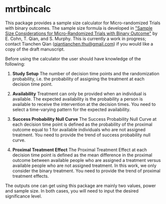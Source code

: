 # mrtbincalc
This package provides a sample size calculator for Micro-randomized Trials with
binary outcomes. The sample size formula is developed in ["Sample Size
Considerations for Micro-Randomized Trials with Binary
Outcome"](https://sites.google.com/view/tianchen-qian/research) by E. Cohn, T.
Qian, and S. Murphy. This is currently a work in progress; contact Tianchen Qian
(qiantianchen.thu@gmail.com) if you would like a copy of the draft manuscript.

Before using the calculator the user should have knowledge of the following:

1. **Study Setup**
The number of decision time points and the randomization
probability, i.e. the probability of assigning the treatment at each decision
time point.

1. **Availability** 
Treatment can only be provided when an individual is
available. The expected availability is the probability a person is available to
receive the intervention at the decision times. You need to select a
time-varying pattern for the expected availability.

1. **Success Probability Null Curve** 
The Success Probability Null Curve at
each decision time point is defined as the probability of the proximal outcome
equal to 1 for available individuals who are not assigned treatment. You need to
provide the trend of success probability null curve.

1. **Proximal Treatment Effect**
The Proximal Treatment Effect at each decision
time point is defined as the mean difference in the proximal outcome between
available people who are assigned a treatment versus available people who are
not assigned treatment. In this work, we only consider the binary treatment. You
need to provide the trend of proximal treatment effects.

The outputs one can get using this package are mainly two values, power and
sample size. In both cases, you will need to input the desired significance
level.